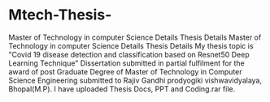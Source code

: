 # Mtech-Thesis-
Master of Technology in computer Science Details Thesis Details
Master of Technology in computer Science Details Thesis Details My thesis topic is "Covid 19 disease detection and classification based on Resnet50 Deep Learning Technique" 
Dissertation submitted in partial fulfilment for the award of post Graduate Degree of Master of Technology in Computer Science Engineering 
submitted to Rajiv Gandhi prodyogiki vishwavidyalaya, Bhopal(M.P). 
I have uploaded Thesis Docs, PPT and Coding.rar file.
